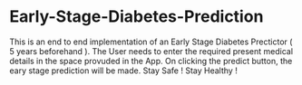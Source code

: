 # Early-Stage-Diabetes-Prediction
This is an end to end implementation of an Early Stage Diabetes Prectictor ( 5 years beforehand ).
The User needs to enter the required present medical details in the space provuded in the App.
On clicking the predict button, the eary stage prediction will be made.
Stay Safe ! Stay Healthy !
